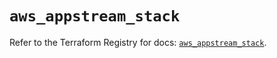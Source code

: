 # `aws_appstream_stack`

Refer to the Terraform Registry for docs: [`aws_appstream_stack`](https://registry.terraform.io/providers/hashicorp/aws/5.39.1/docs/resources/appstream_stack).
